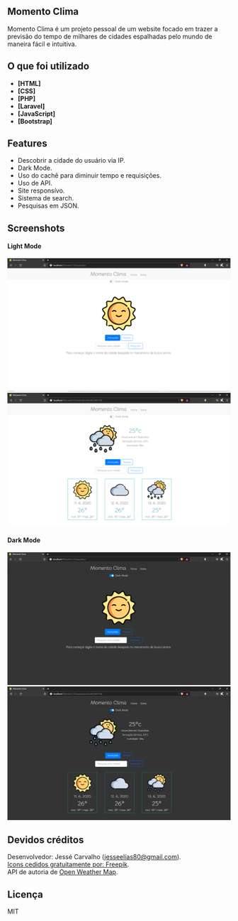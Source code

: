 ## Momento Clima

Momento Clima é um projeto pessoal de um website focado em trazer a previsão do tempo de milhares de cidades espalhadas pelo mundo de maneira fácil e intuitiva.


## O que foi utilizado

- **[HTML]**
- **[CSS]**
- **[PHP]**
- **[Laravel]**
- **[JavaScript]**
- **[Bootstrap]**

## Features
- Descobrir a cidade do usuário via IP.
- Dark Mode.
- Uso do cachê para diminuir tempo e requisições.
- Uso de API.
- Site responsívo.
- Sistema de search.
- Pesquisas em JSON.

## Screenshots
#### Light Mode
![Screenshot](screenshots/d.png) 
![Screenshot](screenshots/c.png)
#### Dark Mode
![Screenshot](screenshots/a.png)
![Screenshot](screenshots/b.png)

## Devidos créditos

Desenvolvedor: Jessé Carvalho (jesseelias80@gmail.com). <br>
[Icons cedidos gratuitamente por: Freepik](https://www.flaticon.com/authors/freepik). <br>
API de autoria de [Open Weather Map](https://openweathermap.org/api).

## Licença

MIT
